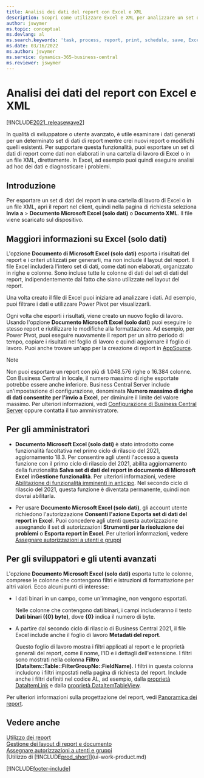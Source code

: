 ```yaml
---
title: Analisi dei dati del report con Excel e XML
description: Scopri come utilizzare Excel e XML per analizzare un set di dati di report.
author: jswymer
ms.topic: conceptual
ms.devlang: al
ms.search.keywords: 'task, process, report, print, schedule, save, Excel, PDF, Word, dataset'
ms.date: 03/16/2022
ms.author: jswymer
ms.service: dynamics-365-business-central
ms.reviewer: jswymer
---
```

# <a name="analyzing-report-data-with-excel-and-xml"></a>Analisi dei dati del report con Excel e XML

[!INCLUDE[2021_releasewave2](includes/2021_releasewave2.md)]

In qualità di sviluppatore o utente avanzato, è utile esaminare i dati generati per un determinato set di dati di report mentre crei nuovi report o modifichi quelli esistenti. Per supportare questa funzionalità, puoi esportare un set di dati di report come dati non elaborati in una cartella di lavoro di Excel o in un file XML, direttamente. In Excel, ad esempio puoi quindi eseguire analisi ad hoc dei dati e diagnosticare i problemi.

## <a name="get-started"></a>Introduzione

Per esportare un set di dati del report in una cartella di lavoro di Excel o in un file XML, apri il report nel client, quindi nella pagina di richiesta seleziona **Invia a** > **Documento Microsoft Excel (solo dati)** o **Documento XML**. Il file viene scaricato sul dispositivo.

## <a name="more-about-excel-data-only"></a>Maggiori informazioni su Excel (solo dati)

L'opzione **Documento di Microsoft Excel (solo dati)** esporta i risultati del report e i criteri utilizzati per generarli, ma non include il layout del report. Il file Excel includerà l'intero set di dati, come dati non elaborati, organizzato in righe e colonne. Sono incluse tutte le colonne di dati del set di dati del report, indipendentemente dal fatto che siano utilizzate nel layout del report.

Una volta creato il file di Excel puoi iniziare ad analizzare i dati. Ad esempio, puoi filtrare i dati e utilizzare Power Pivot per visualizzarli.

Ogni volta che esporti i risultati, viene creato un nuovo foglio di lavoro. Usando l'opzione **Documento Microsoft Excel (solo dati)** puoi eseguire lo stesso report e riutilizzare le modifiche alla formattazione. Ad esempio, per Power Pivot, puoi eseguire nuovamente il report per un altro periodo di tempo, copiare i risultati nel foglio di lavoro e quindi aggiornare il foglio di lavoro. Puoi anche trovare un'app per la creazione di report in [AppSource](https://appsource.microsoft.com/).

> [!NOTE]
> Non puoi esportare un report con più di 1.048.576 righe o 16.384 colonne. Con Business Central in locale, il numero massimo di righe esportate potrebbe essere anche inferiore. Business Central Server include un'impostazione di configurazione, denominata **Numero massimo di righe di dati consentite per l'invio a Excel**, per diminuire il limite del valore massimo. Per ulteriori informazioni, vedi [Configurazione di Business Central Server](/dynamics365/business-central/dev-itpro/administration/configure-server-instance#General) oppure contatta il tuo amministratore.

## <a name="for-administrators"></a>Per gli amministratori

- **Documento Microsoft Excel (solo dati)** è stato introdotto come funzionalità facoltativa nel primo ciclo di rilascio del 2021, aggiornamento 18.3. Per consentire agli utenti l'accesso a questa funzione con il primo ciclo di rilascio del 2021, abilita aggiornamento della funzionalità **Salva set di dati del report in documento di Microsoft Excel** in**Gestione funzionalità**. Per ulteriori informazioni, vedere [Abilitazione di funzionalità imminenti in anticipo](/dynamics365/business-central/dev-itpro/administration/feature-management). Nel secondo ciclo di rilascio del 2021, questa funzione è diventata permanente, quindi non dovrai abilitarla.

- Per usare **Documento Microsoft Excel (solo dati)**, gli account utente richiedono l'autorizzazione **Consenti l'azione Esporta set di dati del report in Excel**. Puoi concedere agli utenti questa autorizzazione assegnando il set di autorizzazioni **Strumenti per la risoluzione dei problemi** o **Esporta report in Excel**. Per ulteriori informazioni, vedere [Assegnare autorizzazioni a utenti e gruppi](ui-define-granular-permissions.md)  

## <a name="for-developers-and-advanced-users"></a>Per gli sviluppatori e gli utenti avanzati

L'opzione **Documento Microsoft Excel (solo dati)** esporta tutte le colonne, comprese le colonne che contengono filtri e istruzioni di formattazione per altri valori. Ecco alcuni punti di interesse:

- I dati binari in un campo, come un'immagine, non vengono esportati.

  Nelle colonne che contengono dati binari, i campi includeranno il testo **Dati binari ({0} byte)**, dove **{0}** indica il numero di byte.
- A partire dal secondo ciclo di rilascio di Business Central 2021, il file Excel include anche il foglio di lavoro **Metadati del report**.

  Questo foglio di lavoro mostra i filtri applicati al report e le proprietà generali del report, come il nome, l'ID e i dettagli dell'estensione. I filtri sono mostrati nella colonna **Filtro (DataItem::Table::FilterGroupNo::FieldName)**. I filtri in questa colonna includono i filtri impostati nella pagina di richiesta del report. Include anche i filtri definiti nel codice AL, ad esempio, dalla [proprietà DataItemLink](/dynamics365/business-central/dev-itpro/developer/properties/devenv-dataitemlink-reports-property) e dalla [proprietà DataItemTableView](/dynamics365/business-central/dev-itpro/developer/properties/devenv-dataitemtableview-property).

Per ulteriori informazioni sulla progettazione del report, vedi [Panoramica dei report](/dynamics365/business-central/dev-itpro/developer/devenv-reports).

## <a name="see-also"></a>Vedere anche

[Utilizzo dei report](ui-work-report.md)  
[Gestione dei layout di report e documento](ui-manage-report-layouts.md)  
[Assegnare autorizzazioni a utenti e gruppi](ui-define-granular-permissions.md)  
[Utilizzo di [!INCLUDE[prod_short](includes/prod_short.md)]](ui-work-product.md)

[!INCLUDE[footer-include](includes/footer-banner.md)]
